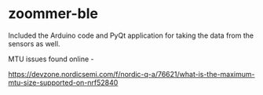 # zoommer-ble

Included the Arduino code and PyQt application for taking the data from the sensors as well. 

MTU issues found online -

https://devzone.nordicsemi.com/f/nordic-q-a/76621/what-is-the-maximum-mtu-size-supported-on-nrf52840
